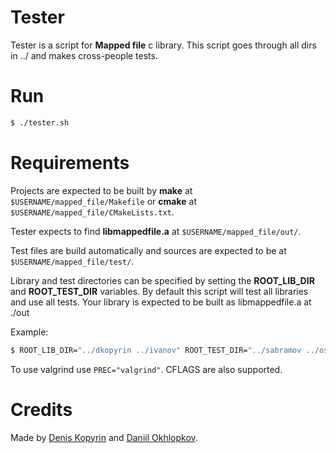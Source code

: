 # Tester

 Tester is a script for __Mapped file__ c library. This script goes through all dirs in ../ and makes cross-people tests.

# Run

  ```bash
$ ./tester.sh
  ```

# Requirements
 Projects are expected to be built by
 __make__ at `$USERNAME/mapped_file/Makefile` or
 __cmake__ at `$USERNAME/mapped_file/CMakeLists.txt`.

 Tester expects to find __libmappedfile.a__ at `$USERNAME/mapped_file/out/`.

 Test files are build automatically and sources are expected to be at `$USERNAME/mapped_file/test/`.

 Library and test directories can be specified by setting the __ROOT_LIB_DIR__ and __ROOT_TEST_DIR__ variables. By default this script will test all libraries and use all tests. Your library is expected to be built as libmappedfile.a at ./out

 Example:
 ```bash
$ ROOT_LIB_DIR="../dkopyrin ../ivanov" ROOT_TEST_DIR="../sabramov ../osamara" ./tester.sh
 ```
 To use valgrind use `PREC="valgrind"`. CFLAGS are also supported.

# Credits
Made by [Denis Kopyrin](https://github.com/aglab2) and [Daniil Okhlopkov](https://github.com/ohld).
